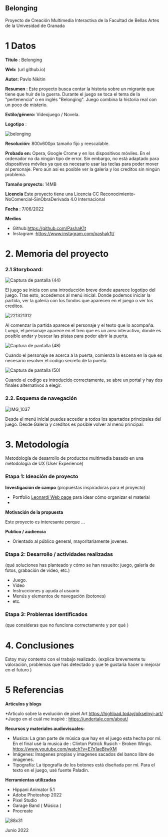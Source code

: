 ## Belonging

Proyecto de Creación Multimedia Interactiva de la  Facultad de Bellas Artes de la Univesidad de Granada



# 1 Datos 



**Titulo** : Belonging

**Web:**   (url github.io)

**Autor:**  Pavlo Nikitin

**Resumen** : Este proyecto busca contar la historia sobre un migrante que tiene que huir de la guerra. Durante el juego se toca el tema de la "pertenencia" o en inglés "Belonging". Juego combina la historia real con un poco de misterio.

**Estilo/género:**  Videojuego / Novela.

**Logotipo** : 


![belonging](https://user-images.githubusercontent.com/106731785/172443987-63d2ed1b-2d19-49c5-8eb1-de7a1bcfa826.png)


**Resolución:** 800x600px tamaño fijo y reescalable.

**Probado en:** Opera, Google Crome y en los dispositivos móviles. En el ordenador no da ningún tipo de error. Sin embargo, no está adaptado para dispositivos móviles ya que es necesario usar las teclas para poder mover al personaje. Pero aún así es posible ver la galería y los creditos sin ningún problema.

**Tamaño proyecto:** 14MB 

**Licencia** Este proyecto tiene una Licencia CC Reconocimiento-NoComercial-SinObraDerivada 4.0 Internacional

**Fecha** : 7/06/2022

**Medios** 

- Github:https://github.com/PashaK1t
- Instagram :https://www.instagram.com/pashak1t/



# 2. Memoria del proyecto 

### 2.1 Storyboard: 

![Captura de pantalla (44)](https://user-images.githubusercontent.com/106731785/172447234-93a6f0e3-c5c7-4bab-90aa-a84b6c4e7e40.jpg)

El juego se inicia con una introducción breve donde aparece logotipo del juego. Tras esto, accedemos al menú inicial. Donde podemos iniciar la partida, ver la galería con los fondos que aparecen en el juego o ver los creditos.

![221321312](https://user-images.githubusercontent.com/106731785/172446116-eb215d7d-fcd9-4660-b443-74db554a7a2c.jpg)

Al comenzar la partida aparece el personaje y el texto que lo acompaña. Luego, el personaje aparece en el tren que es un area interactivo, donde es posible andar y buscar las pistas para poder abrir la puerta.

![Captura de pantalla (48)](https://user-images.githubusercontent.com/106731785/172445745-15aa2196-f39f-4971-b999-b85eba345c91.jpg)

Cuando el personaje se acerca a la puerta, comienza la escena en la que es necesario resolver el codigo secreto de la puerta.

![Captura de pantalla (50)](https://user-images.githubusercontent.com/106731785/172445786-860edc5f-32ff-4667-9b14-3e165dbc0ef5.jpg)

Cuando el codigo es introducido correctamente, se abre un portal y hay dos finales alternativos a elegir.

### 2.2. Esquema de navegación 


![IMG_1037](https://user-images.githubusercontent.com/106731785/172434693-c9173bf6-c83f-49f3-bdc2-5bb1288a452d.JPG)

Desde el menú inicial puedes acceder a todos los apartados principales del juego. Desde Galeria y creditos es posible volver al menú principal. 







# 3. Metodología

Metodología de desarrollo de productos multimedia basado en una metodología de UX (User Experience)



### Etapa 1: Ideación de proyecto

**Investigación de campo** (propuestas inspiradoras para el proyecto)

- Portfolio [Leonardi Web page](http://www.rleonardi.com/interactive-resume/) para idear cómo organizar el material
- 



**Motivación de la propuesta** 

Este  proyecto es interesante porque ... 



**Publico / audiencia**

- Orientado al público general, mayoritariamente jovenes.





### Etapa 2: Desarrollo / actividades realizadas

(qué soluciones has planteado y cómo se han resuelto: juego, galería de fotos, grabación de video, etc.)

- Juego. 
- Video 
- Instrucciones y ayuda al usuario 
- Menús y elementos de navegación (botones)
- etc.



### Etapa 3: Problemas identificados

(que consideras que no  funciona correctamente y por qué )



# 4. Conclusiones 
Estoy muy contento con el trabajo realizado.
(explica brevemente tu valoración, problemas que has detectado y que te gustaría hacer o mejorar en el futuro )







# 5 Referencias 

**Artículos y blogs** 

*Articulo sobre la evolución de pixel Art https://highload.today/pikselnyj-art/
*Juego en el cuál me inspiré : https://undertale.com/about/


**Recursos y materiales audiovisuales:**

* Musica: La gran parte de música que hay en el juego esta hecha por mí. En el final usé la musica de : Clinton Patrick Rusich - Broken Wings. https://www.youtube.com/watch?v=E7n1aeBtwXM 
* Imágenes: Imagenes propias y imagenes sacados del banco libre de imagenes.
* Tipografía: La tipografía de los botones está diseñada por mí. Para el texto en el juego, usé fuente Paladin.

**Herramientas utilizadas**

- Hippani Animator 5.1
- Adobe Photoshop 2022
- Pixel Studio
- Garage Band ( Música )
- Procreate


![88x31](https://user-images.githubusercontent.com/106731785/172371966-8b13d67d-abdb-442e-9d80-4c85de11e5f8.png)

Junio 2022
